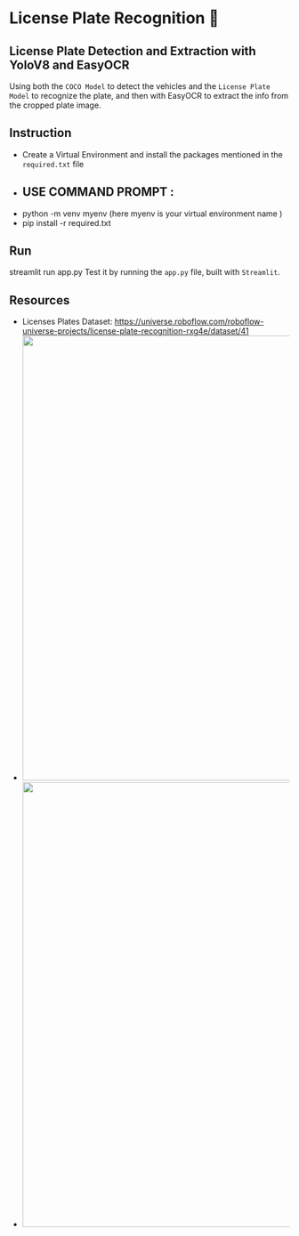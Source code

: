 # License Plate Recognition 🚗

## License Plate Detection and Extraction with YoloV8 and EasyOCR
Using both the `COCO Model` to detect the vehicles and the `License Plate Model` to recognize the plate, and then with EasyOCR to extract the info from the cropped plate image.


## Instruction
- Create a Virtual Environment and install the packages mentioned in the `required.txt` file
- ## USE COMMAND PROMPT : 
- python -m venv myenv
(here myenv is your virtual environment name )
- pip install -r required.txt


## Run
streamlit run app.py
Test it by running the `app.py` file, built with `Streamlit`.


## Resources
- Licenses Plates Dataset: https://universe.roboflow.com/roboflow-universe-projects/license-plate-recognition-rxg4e/dataset/41
- <img src="C:\Users\devil\Desktop\automatic-number-plate-recognition-python-yolov8-main\imgs\interface.png" width="800"/>
- <img src="C:\Users\devil\Desktop\automatic-number-plate-recognition-python-yolov8-main\imgs\interface2.png" width="800"/>
